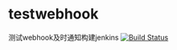 # testwebhook
测试webhook及时通知构建jenkins
[![Build Status](http://59.110.116.37:8080/job/test003/badge/icon)](http://59.110.116.37:8080/job/test003/)
